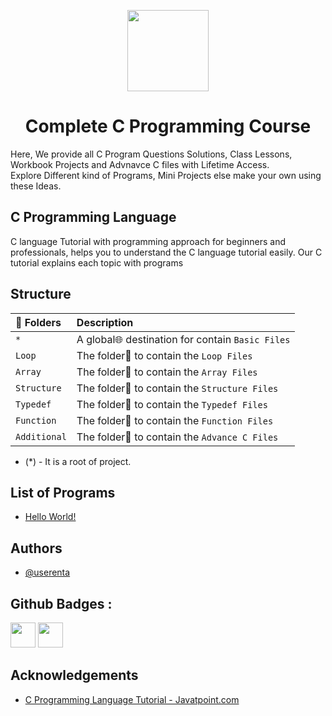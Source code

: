 
<p align="center">
  <a href="https://www.cprogramming.com/">
    <img src="https://www.goodworklabs.com/wp-content/uploads/2018/12/C-programming.png" height="130">
  </a>
  <h1 align="center">Complete C Programming Course</h1>
</p>
<p>Here, We provide all C Program Questions Solutions, Class Lessons, Workbook Projects and Advnavce C files with Lifetime Access.</br>Explore Different kind of Programs, Mini Projects else make your own using these Ideas.</p>

## C Programming Language

C language Tutorial with programming approach for beginners and professionals, helps you to understand the C language tutorial easily. Our C tutorial explains each topic with programs

## Structure

| 📂 Folders     | Description |
| :------------- | :---------- |
| `*`|  A global🌐 destination for contain `Basic Files` |
| `Loop`   |  The folder📂 to contain the `Loop Files` |
| `Array`  |  The folder📂 to contain the `Array Files` |
| `Structure`|  The folder📂 to contain the `Structure Files` |
| `Typedef`  |  The folder📂 to contain the `Typedef Files` |
| `Function`  |  The folder📂 to contain the `Function Files`  |
| `Additional`  |  The folder📂 to contain the `Advance C Files` |

* (*) - It is a root of project.

## List of Programs

- [Hello World!](https://github.com/#/beginners-C-program-examples/blob/master/HelloWorld.c)

## Authors

- [@userenta](https://www.github.com/userenta)


## Github Badges :
<a href="https://docs.github.com/en/developers" target="_blank"><img src="https://raw.githubusercontent.com/acervenky/acervenky/master/assets/devbadge.gif" width="40" height="40"></a>  <a href="https://archiveprogram.github.com/" target="_blank"><img src="https://raw.githubusercontent.com/acervenky/acervenky/master/assets/acbadge.gif" width="40" height="40"></a> 

## Acknowledgements

- [C Programming Language Tutorial - Javatpoint.com](https://www.javatpoint.com/c-programming-language-tutorial)
